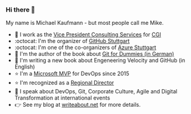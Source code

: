 ### Hi there 👋
My name is Michael Kaufmann - but most people call me Mike.

- :hammer: I work as the [Vice President Consulting Services](https://www.linkedin.com/in/mikaufmann/) for [CGI](https://www.cgi.com/en) 
- :octocat: I'm the organizer of [GitHub Stuttgart](https://www.meetup.com/GitHub-Meetup-Stuttgart/)
- :octocat: I'm one of the co-organizers of [Azure Stuttgart](http://www.azurestuttgart.de/)
- :notebook: I'm the author of the book about [Git for Dummies (in German)](https://www.amazon.com/Git-Dummies-German-Michael-Kaufmann-ebook/dp/B08SJBN9N6)
- :notebook: I'm writing a new book about Engeneering Velocity and GitHub (in English)
- :star: I'm a [Microsoft MVP](https://mvp.microsoft.com/en-us/PublicProfile/5001600) for DevOps since 2015
- :star: I'm recognized as a [Regional Director](https://rd.microsoft.com/en-us/michael-kaufmann)
- :microphone: I speak about DevOps, Git, Corporate Culture, Agile and Digital Transformation at international events
- :point_right: See my blog at [writeabout.net](https://writeabout.net) for more details.
